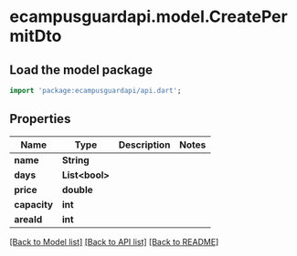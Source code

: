 # ecampusguardapi.model.CreatePermitDto

## Load the model package
```dart
import 'package:ecampusguardapi/api.dart';
```

## Properties
Name | Type | Description | Notes
------------ | ------------- | ------------- | -------------
**name** | **String** |  | 
**days** | **List&lt;bool&gt;** |  | 
**price** | **double** |  | 
**capacity** | **int** |  | 
**areaId** | **int** |  | 

[[Back to Model list]](../README.md#documentation-for-models) [[Back to API list]](../README.md#documentation-for-api-endpoints) [[Back to README]](../README.md)


